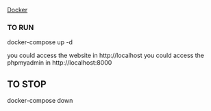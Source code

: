 [Docker](https://www.docker.com/)

### TO RUN
docker-compose up -d

you could access the website  in http://localhost
you could access the phpmyadmin  in http://localhost:8000

## TO STOP
docker-compose down